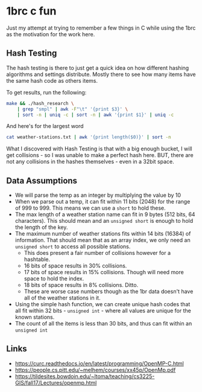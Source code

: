 # 1brc c fun

Just my attempt at trying to remember a few things in C while using the 1brc as
the motivation for the work here.

## Hash Testing

The hash testing is there to just get a quick idea on how different hashing
algorithms and settings distribute. Mostly there to see how many items have the
same hash code as others items.

To get results, run the following:

```sh
make && ./hash_research \
    | grep "smpl" | awk -F"\t" '{print $3}' \
    | sort -n | uniq -c | sort -n | awk '{print $1}' | uniq -c
```

And here's for the largest word
```sh
cat weather-stations.txt | awk '{print length($0)}' | sort -n
```

What I discovered with Hash Testing is that with a big enough bucket, I will
get collisions - so I was unable to make a perfect hash here. BUT, there are
not any collisions in the hashes themselves - even in a 32bit space.

## Data Assumptions

  - We will parse the temp as an integer by multiplying the value by 10
  - When we parse out a temp, it can fit within 11 bits (2048) for the range of
    999 to 999. This means we can use a `short` to hold these.
  - The max length of a weather station name can fit in 9 bytes (512 bits, 64
    characters). This should mean and an `unsigned short` is enough to hold the
    length of the key.
  - The maximum number of weather stations fits within 14 bits (16384) of
    information. That should mean that as an array index, we only need an
    `unsigned short` to access all possible stations.
    - This does present a fair number of collisions however for a hashtable.
    - 16 bits of space results in 30% collisions.
    - 17 bits of space results in 15% collisions. Though will need more space
      to hold the index.
    - 18 bits of space results in 8% collisions. Ditto.
    - These are worse case numbers though as the 1br data doesn't have all of
      the weather stations in it.
  - Using the simple hash function, we can create unique hash codes that all
    fit within 32 bits - `unsigned int` - where all values are unique for the 
    known stations.
  - The count of all the items is less than 30 bits, and thus can fit within an
    `unsigned int`

## Links

  - https://curc.readthedocs.io/en/latest/programming/OpenMP-C.html
  - https://people.cs.pitt.edu/~melhem/courses/xx45p/OpenMp.pdf
  - https://tildesites.bowdoin.edu/~ltoma/teaching/cs3225-GIS/fall17/Lectures/openmp.html
